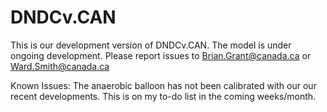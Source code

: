 # DNDCv.CAN
This is our development version of DNDCv.CAN. The model is under ongoing development. Please report issues to Brian.Grant@canada.ca or Ward.Smith@canada.ca

Known Issues: The anaerobic balloon has not been calibrated with our our recent developments. This is on my to-do list in the coming weeks/month.

